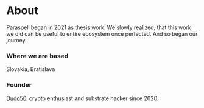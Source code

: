 # About

Paraspell began in 2021 as thesis work. We slowly realized, that this work we did can be useful to entire ecosystem once perfected. And so began our journey. 

### Where we are based

Slovakia, Bratislava

### Founder

[Dudo50](https://github.com/dudo50), crypto enthusiast and substrate hacker since 2020.
